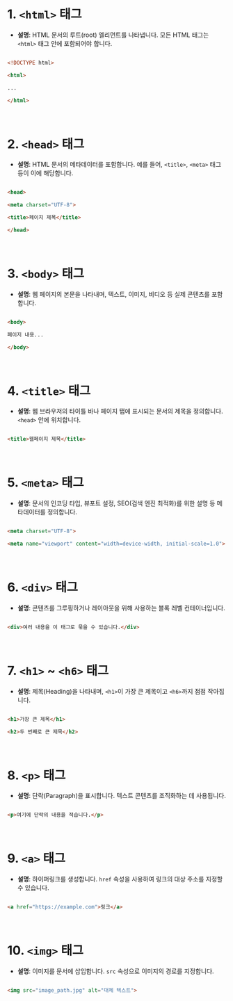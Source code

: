 # 1. **`<html>` 태그**

- **설명**: HTML 문서의 루트(root) 엘리먼트를 나타냅니다. 모든 HTML 태그는 `<html>` 태그 안에 포함되어야 합니다.

```html

<!DOCTYPE html>

<html>

...

</html>

```

  

<br>

  

# 2. **`<head>` 태그**

- **설명**: HTML 문서의 메타데이터를 포함합니다. 예를 들어, `<title>`, `<meta>` 태그 등이 이에 해당합니다.

```html

<head>

<meta charset="UTF-8">

<title>페이지 제목</title>

</head>

```

  

<br>

  

# 3. **`<body>` 태그**

- **설명**: 웹 페이지의 본문을 나타내며, 텍스트, 이미지, 비디오 등 실제 콘텐츠를 포함합니다.

```html

<body>

페이지 내용...

</body>

```

<br>

  

# 4. **`<title>` 태그**

- **설명**: 웹 브라우저의 타이틀 바나 페이지 탭에 표시되는 문서의 제목을 정의합니다. `<head>` 안에 위치합니다.

```html

<title>웹페이지 제목</title>

```

  

<br>

  

# 5. **`<meta>` 태그**

- **설명**: 문서의 인코딩 타입, 뷰포트 설정, SEO(검색 엔진 최적화)를 위한 설명 등 메타데이터를 정의합니다.

```html

<meta charset="UTF-8">

<meta name="viewport" content="width=device-width, initial-scale=1.0">

```

  

<br>

  

# 6. **`<div>` 태그**

- **설명**: 콘텐츠를 그루핑하거나 레이아웃을 위해 사용하는 블록 레벨 컨테이너입니다.

```html

<div>여러 내용을 이 태그로 묶을 수 있습니다.</div>

```

  

<br>

  

# 7. **`<h1>` ~ `<h6>` 태그**

- **설명**: 제목(Heading)을 나타내며, `<h1>`이 가장 큰 제목이고 `<h6>`까지 점점 작아집니다.

```html

<h1>가장 큰 제목</h1>

<h2>두 번째로 큰 제목</h2>

```

  

<br>

  

# 8. **`<p>` 태그**

- **설명**: 단락(Paragraph)을 표시합니다. 텍스트 콘텐츠를 조직화하는 데 사용됩니다.

```html

<p>여기에 단락의 내용을 적습니다.</p>

```

  

<br>

  

# 9. **`<a>` 태그**

- **설명**: 하이퍼링크를 생성합니다. `href` 속성을 사용하여 링크의 대상 주소를 지정할 수 있습니다.

```html

<a href="https://example.com">링크</a>

```

  

<br>

  

# 10. **`<img>` 태그**

- **설명**: 이미지를 문서에 삽입합니다. `src` 속성으로 이미지의 경로를 지정합니다.

```html

<img src="image_path.jpg" alt="대체 텍스트">

```